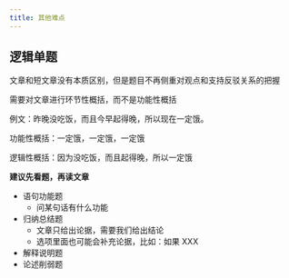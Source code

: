 ```yaml
---
title: 其他难点
---
```


## 逻辑单题

文章和短文章没有本质区别，但是题目不再侧重对观点和支持反驳关系的把握

需要对文章进行环节性概括，而不是功能性概括

例文：昨晚没吃饭，而且今早起得晚，所以现在一定饿。

功能性概括：一定饿，一定饿，一定饿

逻辑性概括：因为没吃饭，而且起得晚，所以一定饿

**建议先看题，再读文章**

- 语句功能题
  - 问某句话有什么功能
- 归纳总结题
  - 文章只给出论据，需要我们给出结论
  - 选项里面也可能会补充论据，比如：如果 XXX
- 解释说明题
- 论述削弱题
